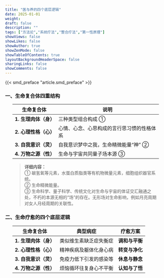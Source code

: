 ```yaml
---
title: "医与养的四个底层逻辑"
date: 2025-01-01
weight: 
draft: false
description: ""
tags: ["方法论","系统疗法","整合疗法","第一性原理"]
showViews: false
showLikes: false
showAuthor: true
showZenMode: false
showTableOfContents: true
layoutBackgroundHeaderSpace: false
sharingLinks: false
showComments: false
---
```


{{< smd_preface "article.smd_preface" >}}


### **一、生命复合体四重结构**  

<ol>

|生命复合体      | 说明                                     | 
|-----------------------|------------------------------------------|
|**1. 生理肉体（身）**      | 三种类型组合构成 ①                        |
|**2. 心理性格（心）**       | 心情、心念、心思构成的言行思习惯的性格体系  |                              |
|**3. 自我意识（灵）**       | 自我意识梦中之我，生命精微能量“神” ②       |
|**4. 万物之源（性）**       | 生命与宇宙共同量子场本源 ③                 |


>**详细内容：**  
>① 碳氢氧等元素，水蛋白质脂类等有机物微量元素，细胞组织器官系统。  
>② 生命精微能量。  
>③ 生命科学、量子科学、传统文化对生命与宇宙的体证交汇融通之处，不朽的本源无相的“场”的存在。无形场对生命影响，例如月亮周期对女人月经周期的关联性。

</ol>

### **二、生命疗愈的四个底层逻辑**  

<ol>

|生命复合体 | 典型病症 | 疗愈方案 | 
|------------------|---------|----------|
|**1. 生理肉体（身）**| 类似维生素缺乏症失衡症 | **调和与平衡** |
|**2. 心理性格（心）**| 精神疾病及躯体化身心病 | **转变与净化** |
|**3. 自我意识（灵）**| 免疫力低下引发的感染等 | **休息与静念** |
|**4. 万物之源（性）**| 烦恼循环往复身心不平衡 | **认知与了悟** |


</ol>
